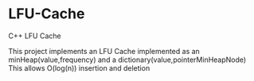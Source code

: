 # LFU-Cache
C++ LFU Cache

This project implements an LFU Cache implemented as an minHeap(value,frequency) and a dictionary(value,pointerMinHeapNode)
This allows O(log(n)) insertion and deletion
